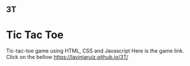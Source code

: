 ## 3T
# Tic Tac Toe
Tic-tac-toe game using HTML, CSS and Javascript
Here is the game link. Click on the bellow
https://laviniaruiz.github.io/3T/
